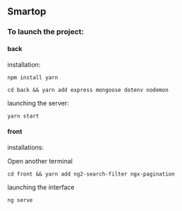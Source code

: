 ## Smartop

### To launch the project:

#### back
installation:

`npm install yarn`

`cd back && yarn add express mongoose dotenv nodemon`

launching the server:

`yarn start`

#### front
installations:

Open another terminal

`cd front && yarn add ng2-search-filter ngx-pagination`

launching the interface

`ng serve`
